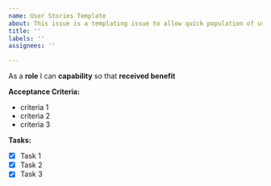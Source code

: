 ```yaml
---
name: User Stories Template
about: This issue is a templating issue to allow quick population of user stories
title: ''
labels: ''
assignees: ''

---
```


As a **role** I can **capability** so that **received benefit**

**Acceptance Criteria:**

- criteria 1
- criteria 2
- criteria 3

**Tasks:**

-[x] Task 1
-[x] Task 2
-[x] Task 3
